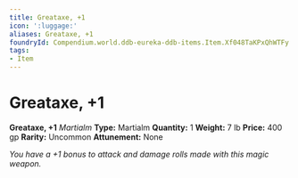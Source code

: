 ```yaml
---
title: Greataxe, +1
icon: ':luggage:'
aliases: Greataxe, +1
foundryId: Compendium.world.ddb-eureka-ddb-items.Item.Xf048TaKPxQhWTFy
tags:
- Item
---
```


# Greataxe, +1

**Greataxe, +1**
_Martialm_
**Type:** Martialm
**Quantity:** 1
**Weight:** 7 lb
**Price:** 400 gp
**Rarity:** Uncommon
**Attunement:** None

*You have a +1 bonus to attack and damage rolls made with this magic weapon.*